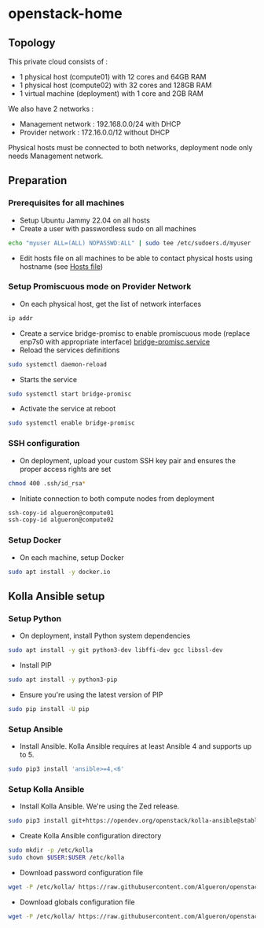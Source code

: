 # openstack-home

## Topology

This private cloud consists of :
- 1 physical host (compute01) with 12 cores and 64GB RAM
- 1 physical host (compute02) with 32 cores and 128GB RAM
- 1 virtual machine (deployment) with 1 core and 2GB RAM

We also have 2 networks :
- Management network : 192.168.0.0/24 with DHCP
- Provider network : 172.16.0.0/12 without DHCP

Physical hosts must be connected to both networks, deployment node only needs Management network.

## Preparation

### Prerequisites for all machines

- Setup Ubuntu Jammy 22.04 on all hosts
- Create a user with passwordless sudo on all machines
````bash
echo "myuser ALL=(ALL) NOPASSWD:ALL" | sudo tee /etc/sudoers.d/myuser
````
- Edit hosts file on all machines to be able to contact physical hosts using hostname (see [Hosts file](etc/hosts))

### Setup Promiscuous mode on Provider Network

- On each physical host, get the list of network interfaces
````bash
ip addr
````
- Create a service bridge-promisc to enable promiscuous mode (replace enp7s0 with appropriate interface)
[bridge-promisc.service](etc/systemd/system/bridge-promisc.service)
- Reload the services definitions
````bash
sudo systemctl daemon-reload
````
- Starts the service
````bash
sudo systemctl start bridge-promisc
````
- Activate the service at reboot
````bash
sudo systemctl enable bridge-promisc
````

### SSH configuration
- On deployment, upload your custom SSH key pair and ensures the proper access rights are set
````bash
chmod 400 .ssh/id_rsa*
````
- Initiate connection to both compute nodes from deployment
````bash
ssh-copy-id algueron@compute01
ssh-copy-id algueron@compute02
````

### Setup Docker
- On each machine, setup Docker
````bash
sudo apt install -y docker.io
````

## Kolla Ansible setup

### Setup Python
- On deployment, install Python system dependencies
````bash
sudo apt install -y git python3-dev libffi-dev gcc libssl-dev
````
- Install PIP
````bash
sudo apt install -y python3-pip
````
- Ensure you're using the latest version of PIP
````bash
sudo pip install -U pip
````

### Setup Ansible

- Install Ansible. Kolla Ansible requires at least Ansible 4 and supports up to 5.
````bash
sudo pip3 install 'ansible>=4,<6'
````

### Setup Kolla Ansible

- Install Kolla Ansible. We're using the Zed release.
````bash
sudo pip3 install git+https://opendev.org/openstack/kolla-ansible@stable/zed
````
- Create Kolla Ansible configuration directory
````bash
sudo mkdir -p /etc/kolla
sudo chown $USER:$USER /etc/kolla
````
- Download password configuration file
````bash
wget -P /etc/kolla/ https://raw.githubusercontent.com/Algueron/openstack-home/main/etc/kolla/passwords.yml
````
- Download globals configuration file
````bash
wget -P /etc/kolla/ https://raw.githubusercontent.com/Algueron/openstack-home/main/etc/kolla/globals.yml
````

